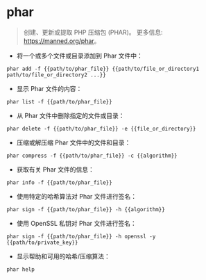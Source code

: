 # phar

> 创建、更新或提取 PHP 压缩包 (PHAR)。
> 更多信息: <https://manned.org/phar>。

- 将一个或多个文件或目录添加到 Phar 文件中：

`phar add -f {{path/to/phar_file}} {{path/to/file_or_directory1 path/to/file_or_directory2 ...}}`

- 显示 Phar 文件的内容：

`phar list -f {{path/to/phar_file}}`

- 从 Phar 文件中删除指定的文件或目录：

`phar delete -f {{path/to/phar_file}} -e {{file_or_directory}}`

- 压缩或解压缩 Phar 文件中的文件和目录：

`phar compress -f {{path/to/phar_file}} -c {{algorithm}}`

- 获取有关 Phar 文件的信息：

`phar info -f {{path/to/phar_file}}`

- 使用特定的哈希算法对 Phar 文件进行签名：

`phar sign -f {{path/to/phar_file}} -h {{algorithm}}`

- 使用 OpenSSL 私钥对 Phar 文件进行签名：

`phar sign -f {{path/to/phar_file}} -h openssl -y {{path/to/private_key}}`

- 显示帮助和可用的哈希/压缩算法：

`phar help`